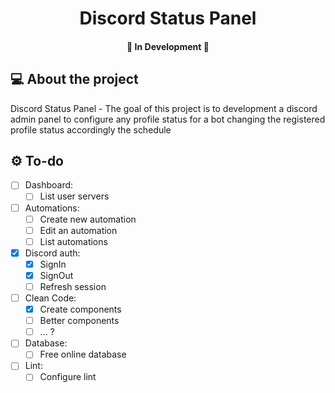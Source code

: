 <h1 align="center">Discord Status Panel</h1>
<h4 align="center">🚧 In Development 🚧</h4>

## 💻 About the project

Discord Status Panel - The goal of this project is to development a discord admin panel to configure any profile status for a bot changing the registered profile status accordingly the schedule

## ⚙️ To-do

- [ ] Dashboard:
  - [ ] List user servers

- [ ] Automations:
  - [ ] Create new automation
  - [ ] Edit an automation
  - [ ] List automations

- [X] Discord auth:
  - [X] SignIn
  - [X] SignOut
  - [ ] Refresh session
  
- [ ] Clean Code:
  - [X] Create components
  - [ ] Better components
  - [ ] ... ?
  
- [ ] Database:
  - [ ] Free online database
  
- [ ] Lint:
  - [ ] Configure lint
